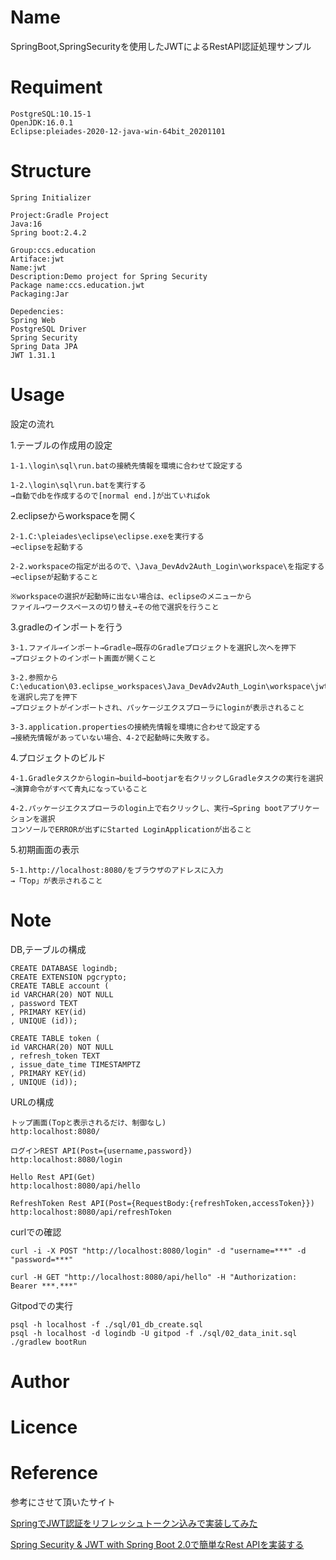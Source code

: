 # Name
SpringBoot,SpringSecurityを使用したJWTによるRestAPI認証処理サンプル

# Requiment

```
PostgreSQL:10.15-1
OpenJDK:16.0.1
Eclipse:pleiades-2020-12-java-win-64bit_20201101
```

# Structure

```
Spring Initializer

Project:Gradle Project
Java:16
Spring boot:2.4.2

Group:ccs.education
Artiface:jwt
Name:jwt
Description:Demo project for Spring Security
Package name:ccs.education.jwt
Packaging:Jar

Depedencies:
Spring Web
PostgreSQL Driver
Spring Security
Spring Data JPA
JWT 1.31.1
```

# Usage
設定の流れ

1.テーブルの作成用の設定

    1-1.\login\sql\run.batの接続先情報を環境に合わせて設定する

    1-2.\login\sql\run.batを実行する
    →自動でdbを作成するので[normal end.]が出ていればok

2.eclipseからworkspaceを開く

    2-1.C:\pleiades\eclipse\eclipse.exeを実行する
    →eclipseを起動する

    2-2.workspaceの指定が出るので、\Java_DevAdv2Auth_Login\workspace\を指定する
    →eclipseが起動すること

    ※workspaceの選択が起動時に出ない場合は、eclipseのメニューから
    ファイル→ワークスペースの切り替え→その他で選択を行うこと

3.gradleのインポートを行う

    3-1.ファイル→インポート→Gradle→既存のGradleプロジェクトを選択し次へを押下
    →プロジェクトのインポート画面が開くこと

    3-2.参照からC:\education\03.eclipse_workspaces\Java_DevAdv2Auth_Login\workspace\jwtを選択し完了を押下
    →プロジェクトがインポートされ、パッケージエクスプローラにloginが表示されること

    3-3.application.propertiesの接続先情報を環境に合わせて設定する
    →接続先情報があっていない場合、4-2で起動時に失敗する。

4.プロジェクトのビルド

    4-1.Gradleタスクからlogin→build→bootjarを右クリックしGradleタスクの実行を選択
    →演算命令がすべて青丸になっていること

    4-2.パッケージエクスプローラのlogin上で右クリックし、実行→Spring bootアプリケーションを選択
    コンソールでERRORが出ずにStarted LoginApplicationが出ること

5.初期画面の表示

    5-1.http://localhost:8080/をブラウザのアドレスに入力
    →「Top」が表示されること

# Note

DB,テーブルの構成
```
CREATE DATABASE logindb;
CREATE EXTENSION pgcrypto;
CREATE TABLE account (
id VARCHAR(20) NOT NULL
, password TEXT
, PRIMARY KEY(id)
, UNIQUE (id));

CREATE TABLE token (
id VARCHAR(20) NOT NULL
, refresh_token TEXT
, issue_date_time TIMESTAMPTZ
, PRIMARY KEY(id)
, UNIQUE (id));

```

URLの構成
```
トップ画面(Topと表示されるだけ、制御なし)
http:localhost:8080/

ログインREST API(Post={username,password})
http:localhost:8080/login

Hello Rest API(Get)
http:localhost:8080/api/hello

RefreshToken Rest API(Post={RequestBody:{refreshToken,accessToken}})
http:localhost:8080/api/refreshToken
```

curlでの確認
```
curl -i -X POST "http://localhost:8080/login" -d "username=***" -d "password=***"

curl -H GET "http://localhost:8080/api/hello" -H "Authorization: Bearer ***.***"
```

Gitpodでの実行
```
psql -h localhost -f ./sql/01_db_create.sql
psql -h localhost -d logindb -U gitpod -f ./sql/02_data_init.sql
./gradlew bootRun
```

# Author
# Licence

# Reference
参考にさせて頂いたサイト

[SpringでJWT認証をリフレッシュトークン込みで実装してみた](https://qiita.com/otoiku/items/a8dfddebd56b1177d6df)

[Spring Security & JWT with Spring Boot 2.0で簡単なRest APIを実装する](https://qiita.com/rubytomato@github/items/eb595303430b35f4773d)
